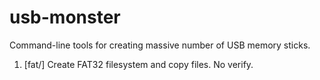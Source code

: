 # usb-monster

Command-line tools for creating massive number of USB memory sticks.

 1. [fat/] Create FAT32 filesystem and copy files. No verify.

